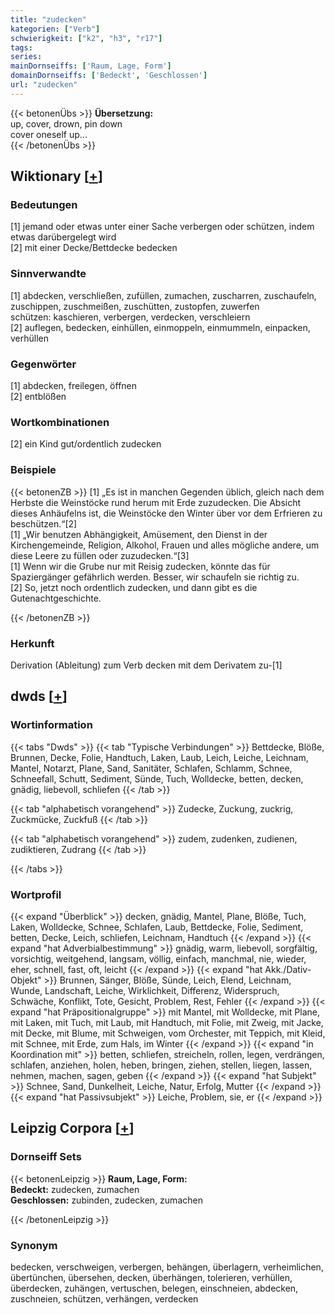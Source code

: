 ```yaml
---
title: "zudecken"
kategorien: ["Verb"]
schwierigkeit: ["k2", "h3", "r17"]
tags:
series:
mainDornseiffs: ['Raum, Lage, Form']
domainDornseiffs: ['Bedeckt', 'Geschlossen']
url: "zudecken"
---
```


{{< betonenÜbs >}}
**Übersetzung:**  
up, cover, drown, pin down  
cover oneself up...  
{{< /betonenÜbs >}}

## Wiktionary [[+](https://de.wiktionary.org/wiki/zudecken)]

### Bedeutungen
[1] jemand oder etwas unter einer Sache verbergen oder schützen, indem etwas darübergelegt wird  
[2] mit einer Decke/Bettdecke bedecken  

### Sinnverwandte
[1] abdecken, verschließen, zufüllen, zumachen, zuscharren, zuschaufeln, zuschippen, zuschmeißen, zuschütten, zustopfen, zuwerfen  
schützen: kaschieren, verbergen, verdecken, verschleiern  
[2] auflegen, bedecken, einhüllen, einmoppeln, einmummeln, einpacken, verhüllen  

### Gegenwörter
[1] abdecken, freilegen, öffnen  
[2] entblößen  

### Wortkombinationen
[2] ein Kind gut/ordentlich zudecken  

### Beispiele
{{< betonenZB >}}
[1] „Es ist in manchen Gegenden üblich, gleich nach dem Herbste die Weinstöcke rund herum mit Erde zuzudecken. Die Absicht dieses Anhäufelns ist, die Weinstöcke den Winter über vor dem Erfrieren zu beschützen.“[2]  
[1] „Wir benutzen Abhängigkeit, Amüsement, den Dienst in der Kirchengemeinde, Religion, Alkohol, Frauen und alles mögliche andere, um diese Leere zu füllen oder zuzudecken.“[3]  
[1] Wenn wir die Grube nur mit Reisig zudecken, könnte das für Spaziergänger gefährlich werden. Besser, wir schaufeln sie richtig zu.  
[2] So, jetzt noch ordentlich zudecken, und dann gibt es die Gutenachtgeschichte.  

{{< /betonenZB >}}
### Herkunft
Derivation (Ableitung) zum Verb decken mit dem Derivatem zu-[1]  



## dwds [[+](https://www.dwds.de/wb/zudecken)]

### Wortinformation
{{< tabs "Dwds" >}}
{{< tab "Typische Verbindungen" >}}
Bettdecke, Blöße, Brunnen, Decke, Folie, Handtuch, Laken, Laub, Leich, Leiche, Leichnam, Mantel, Notarzt, Plane, Sand, Sanitäter, Schlafen, Schlamm, Schnee, Schneefall, Schutt, Sediment, Sünde, Tuch, Wolldecke, betten, decken, gnädig, liebevoll, schliefen
{{< /tab >}}

{{< tab "alphabetisch vorangehend" >}}
Zudecke, Zuckung, zuckrig, Zuckmücke, Zuckfuß
{{< /tab >}}

{{< tab "alphabetisch vorangehend" >}}
zudem, zudenken, zudienen, zudiktieren, Zudrang
{{< /tab >}}

{{< /tabs >}}

### Wortprofil
{{< expand "Überblick" >}} decken, gnädig, Mantel, Plane, Blöße, Tuch, Laken, Wolldecke, Schnee, Schlafen, Laub, Bettdecke, Folie, Sediment, betten, Decke, Leich, schliefen, Leichnam, Handtuch {{< /expand >}}
{{< expand "hat Adverbialbestimmung" >}} gnädig, warm, liebevoll, sorgfältig, vorsichtig, weitgehend, langsam, völlig, einfach, manchmal, nie, wieder, eher, schnell, fast, oft, leicht {{< /expand >}}
{{< expand "hat Akk./Dativ-Objekt" >}} Brunnen, Sänger, Blöße, Sünde, Leich, Elend, Leichnam, Wunde, Landschaft, Leiche, Wirklichkeit, Differenz, Widerspruch, Schwäche, Konflikt, Tote, Gesicht, Problem, Rest, Fehler {{< /expand >}}
{{< expand "hat Präpositionalgruppe" >}} mit Mantel, mit Wolldecke, mit Plane, mit Laken, mit Tuch, mit Laub, mit Handtuch, mit Folie, mit Zweig, mit Jacke, mit Decke, mit Blume, mit Schweigen, vom Orchester, mit Teppich, mit Kleid, mit Schnee, mit Erde, zum Hals, im Winter {{< /expand >}}
{{< expand "in Koordination mit" >}} betten, schliefen, streicheln, rollen, legen, verdrängen, schlafen, anziehen, holen, heben, bringen, ziehen, stellen, liegen, lassen, nehmen, machen, sagen, geben {{< /expand >}}
{{< expand "hat Subjekt" >}} Schnee, Sand, Dunkelheit, Leiche, Natur, Erfolg, Mutter {{< /expand >}}
{{< expand "hat Passivsubjekt" >}} Leiche, Problem, sie, er {{< /expand >}}

## Leipzig Corpora [[+](https://corpora.uni-leipzig.de/en/res?word=zudecken&corpusId=deu_newscrawl-public_2018)]

### Dornseiff Sets
{{< betonenLeipzig >}}
**Raum, Lage, Form:**  
**Bedeckt:** zudecken, zumachen  
**Geschlossen:** zubinden, zudecken, zumachen  

{{< /betonenLeipzig >}}

### Synonym
bedecken, verschweigen, verbergen, behängen, überlagern, verheimlichen, übertünchen, übersehen, decken, überhängen, tolerieren, verhüllen, überdecken, zuhängen, vertuschen, belegen, einschneien, abdecken, zuschneien, schützen, verhängen, verdecken

